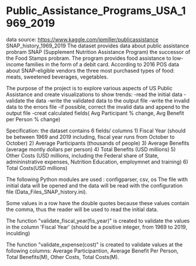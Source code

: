# Public_Assistance_Programs_USA_1969_2019

data source: https://www.kaggle.com/jpmiller/publicassistance
             SNAP_history_1969_2019
 The dataset provides data about public assistance probram SNAP (Supplement Nutrition Assistance Program) 
 the successor of the Food Stamps probram. The program provides food assistance 
 to low-income families in the form of a debit card.
 According to 2016 POS data about SNAP-eligible vendors the three most purchased types of food: meats, sweetened beverages, vegetables.
 
 The purpose of the project is to explore various aspects of US Public Assistance and create visualizations to show trends:
 -read the initial data
 -validate the data
 -write the validated data to the output file
 -write the invalid data to the errors file
 -if possible, correct the invalid data and append to the output file
 -creat calculated fields( Avg Participant % change, Avg Benefit per Person % change)
 
 Specification: the dataset contains 6 fields/ columns
                1) Fiscal Year (should be between 1969 and 2019 including, fiscal year runs from October to October)
                2) Average Participants (thousands of people)
                3) Average Benefits (average montly dollars per person)
                4) Total Benefits (USD millions)
                5) Other Costs (USD millions, including the Federal share of State,
                                admininstrative expenses, Nutrition Education, employmnet and training)
                6) Total Costs(USD millions)
                
  
 
 
The following Python modules are used : configparser, csv, os 
The file with initial data will be opened and the data will be read with the configuration file (Data_Files_SNAP_history.ini).

Some values in a row have the double quotes because these values contain the comma, thus the reader will be used to read the initial data.

The function "validate_fiscal_year(fis_year)" is created to  validate the values in the column 'Fiscal Year' 
(should be a positive integer, from 1969 to 2019, inculding)

The function "validate_expense(cost)" is created to validate values at the following columns:
Average Participantion,
Average Benefit Per Person,
Total Benefits(M),
Other Costs,
Total Costs(M).
